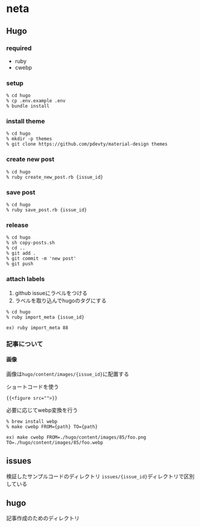 # neta

## Hugo
### required

- ruby
- cwebp

### setup
```shell
% cd hugo
% cp .env.example .env
% bundle install
```

### install theme
```shell
% cd hugo
% mkdir -p themes
% git clone https://github.com/pdevty/material-design themes 
```

### create new post
```shell
% cd hugo
% ruby create_new_post.rb {issue_id}
```

### save post
```shell
% cd hugo
% ruby save_post.rb {issue_id}
```

### release
```shell
% cd hugo
% sh copy-posts.sh
% cd ..
% git add .
% git commit -m 'new post'
% git push
```

### attach labels
1. github issueにラベルをつける
2. ラベルを取り込んでhugoのタグにする
```shell
% cd hugo
% ruby import_meta {issue_id}

ex) ruby import_meta 88
```

### 記事について
#### 画像
画像は`hugo/content/images/{issue_id}`に配置する

ショートコードを使う
```
{{<figure src="">}}
```

必要に応じてwebp変換を行う
```
% brew install webp
% make cwebp FROM={path} TO={path}

ex) make cwebp FROM=./hugo/content/images/85/foo.png TO=./hugo/content/images/85/foo.webp
```

## issues
検証したサンプルコードのディレクトリ
`issues/{issue_id}`ディレクトリで区別している

## hugo
記事作成のためのディレクトリ



